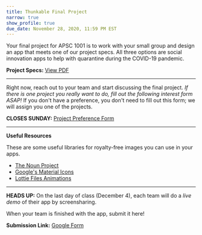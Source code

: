 ```yaml
---
title: Thunkable Final Project
narrow: true
show_profile: true
due_date: November 28, 2020, 11:59 PM EST
---
```


Your final project for APSC 1001 is to work with your small group and design an app that meets one of our project specs. All three options are social innovation apps to help with quarantine during the COVID-19 pandemic.

**Project Specs:** <a href="/files/thunkable_final.pdf" target="_blank">View PDF</a>

<hr>

Right now, reach out to your team and start discussing the final project. *If there is one project you really want to do, fill out the following interest form ASAP!* If you don't have a preference, you don't need to fill out this form; we will assign you one of the projects.

**CLOSES SUNDAY:** <a href="https://docs.google.com/forms/d/e/1FAIpQLSfwaXbMvyZn3_QtYMYUGVv7HpCgWj6znQ1JKSFF4w7uXWGRiQ/viewform?usp=sf_link" target="_blank">Project Preference Form</a>

<hr>

**Useful Resources**

These are some useful libraries for royalty-free images you can use in your apps.
- [The Noun Project](https://thenounproject.com/)
- [Google's Material Icons](https://material.io/resources/icons)
- [Lottie Files Animations](https://lottiefiles.com/)

<hr>

**HEADS UP:** On the last day of class (December 4), each team will do a *live demo* of their app by screensharing.

When your team is finished with the app, submit it here!

**Submission Link:** <a href="https://docs.google.com/forms/d/e/1FAIpQLScMjcqVQXFbOfEdqt_K0htHgK9eG3nUSzmpYKApSuRdI66Ydw/viewform?usp=sf_link" target="_blank">Google Form</a>
